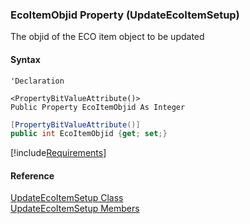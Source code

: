 ### EcoItemObjid Property (UpdateEcoItemSetup)

The objid of the ECO item object to be updated

#### Syntax

```vbnet
'Declaration

<PropertyBitValueAttribute()>
Public Property EcoItemObjid As Integer
```

```csharp
[PropertyBitValueAttribute()]
public int EcoItemObjid {get; set;}
```

[!include[Requirements](../partials/requirements.md)]

#### Reference

[UpdateEcoItemSetup Class](FChoice.Toolkits.Clarify~FChoice.Toolkits.Clarify.DepotRepair.UpdateEcoItemSetup.md)  
[UpdateEcoItemSetup Members](FChoice.Toolkits.Clarify~FChoice.Toolkits.Clarify.DepotRepair.UpdateEcoItemSetup_members.md)